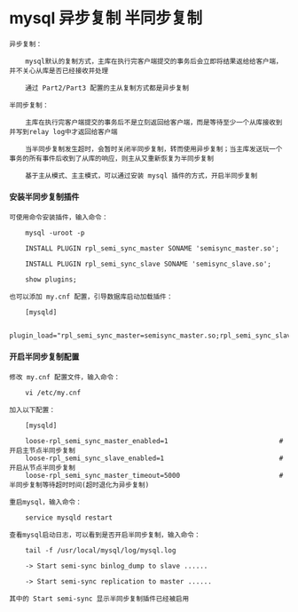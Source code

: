 
# mysql  异步复制  半同步复制

    异步复制：

        mysql默认的复制方式，主库在执行完客户端提交的事务后会立即将结果返给给客户端，并不关心从库是否已经接收并处理

        通过 Part2/Part3 配置的主从复制方式都是异步复制

    半同步复制：

        主库在执行完客户端提交的事务后不是立刻返回给客户端，而是等待至少一个从库接收到并写到relay log中才返回给客户端

        当半同步复制发生超时，会暂时关闭半同步复制，转而使用异步复制；当主库发送玩一个事务的所有事件后收到了从库的响应，则主从又重新恢复为半同步复制

        基于主从模式、主主模式，可以通过安装 mysql 插件的方式，开启半同步复制

#### 安装半同步复制插件

    可使用命令安装插件，输入命令：

        mysql -uroot -p

        INSTALL PLUGIN rpl_semi_sync_master SONAME 'semisync_master.so';

        INSTALL PLUGIN rpl_semi_sync_slave SONAME 'semisync_slave.so';

        show plugins;

    也可以添加 my.cnf 配置，引导数据库启动加载插件：

        [mysqld]

        plugin_load="rpl_semi_sync_master=semisync_master.so;rpl_semi_sync_slave=semisync_slave.so"

#### 开启半同步复制配置

    修改 my.cnf 配置文件，输入命令：

        vi /etc/my.cnf

    加入以下配置：

        [mysqld]

        loose-rpl_semi_sync_master_enabled=1                            #开启主节点半同步复制
        loose-rpl_semi_sync_slave_enabled=1                             #开启从节点半同步复制
        loose-rpl_semi_sync_master_timeout=5000                         #半同步复制等待超时时间(超时退化为异步复制)

    重启mysql，输入命令：

        service mysqld restart

    查看mysql启动日志，可以看到是否开启半同步复制，输入命令：

        tail -f /usr/local/mysql/log/mysql.log

        -> Start semi-sync binlog_dump to slave ......

        -> Start semi-sync replication to master ......

    其中的 Start semi-sync 显示半同步复制插件已经被启用
